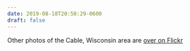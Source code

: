 ```yaml
---
date: 2019-08-18T20:50:29-0600
draft: false
---
```


Other photos of the Cable, Wisconsin area are [over on Flickr](https://www.flickr.com/photos/ianwhitney/albums/72157710406469897)


